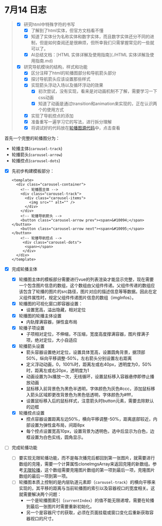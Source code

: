 # 7月14 日志



> 
>
> + [x] 研究html中特殊字符的书写
>   + [x] 了解到了html实体，但官方文档看不懂
>   + [x] 知道了实体分为名称实体和数字实体，而且数字实体还分不同的进制，但是如何查阅还是很麻烦，但所幸我们只需掌握常见的一些就可以了。
>   + [x] AI总结文档：[HTML 实体详解及使用指南](./HTML 实体详解及使用指南.md)
> + [x] 研究导航模块的结构，样式和功能
>   + [x] 区分注释了html的轮播图部分和导航箭头部分
>   + [x] 探讨导航箭头应该设置那些样式
>   + [x] 实现箭头浮动入场以及循环浮动的效果
>     + [x] 初次尝试，没有实现，看来是对动画机制不了解，需要学习一下css动画
>     + [x] 知道了动画是通过transition和animation来实现的，正在认识两个的使用方式
>   + [x] 实现了导航控点的添加
>   + [x] 准备重写一遍学习它的写法，进行拆分理解
>   + [x] 将调试好的代码放在[轮播图源代码](./轮播图源代码.md)中，点击查看

首先一个完整的轮播图分为：

- 轮播主体(`carousel-track`)
- 轮播箭头(`carousel-arrow`)
- 轮播控点(`carousel-dots`)

+ [x] 先初步构建模板部分：

  ```vue
  <template>
    <div class="carousel-container">
      <!-- 轮播图主体 -->
      <div class="carousel-track">
        <div class="carousel-items">
          <img src="" alt="" />
        </div>
      </div>
      <!-- 轮播导航箭头 -->
      <button class="carousel-arrow prev"><span>&#10094;</span></button>
      <button class="carousel-arrow next"><span>&#10095;</span></button>
      <!-- 轮播导航控点 -->
       <div class="carousel-dots">
        <span></span>
       </div>
    </div>
  </template>
  ```

+ [x] 完成轮播主体 

  - [x] 轮播图主体的模板部分需要进行vue的列表渲染才能显示完整，现在需要一个包含图片信息的数组，这个数组由父组件传递。父组件传递的数组应该包含了轮播的图片的src路径，图片对应的描述信息等等数据。因此在定义组件属性时，规定父组件传递图片信息的数组（imgInfos）。
  - [x] 轮播图的可视化窗口即容器设置：
    - 设置宽高，溢出隐藏，相对定位
  - [x] 轮播图的轮播主体设置
    - 内轨撑满容器，弹性盒布局
  - [x] 轮播子项设置
    - 子项相对定位，不伸缩，不压缩，宽度高度撑满容器，图片撑满子项，绝对定位，大小自适应
  - [x] 轮播箭头设置
    - 箭头容器设置绝对定位，设置具体宽高，设置圆角背景，据顶部50%，纵向平移调整-50%，左右箭头分别设置左右距离
    - 定义浮动动画，0，100%时，距离左或右40px，透明度为0，50%时，距离左或右20px，透明度为1
    - 动画设置为3s播放一次，无线循环，设置鼠标移入容器悬停即停止播放动画
    - 鼠标移入前背景色为黑色半透明，字体颜色为灰色#ccc，添加鼠标移入箭头区域即更改背景色为黑色低透明，字体颜色为#fff，
    - 设置鼠标移入后的鼠标样式，注意箭头时button元素，需要去除默认的边框
  - [x] 轮播控点设置
    - 控点容器设置距离左边50%，横向平移调整-50%，距离底部较近，内部设置为弹性盒布局，间距8px
    - 每个控点设置宽高10px，设置背景为透明色，选中后显示为白色，边框设置为白色实线，圆角显示。

+ [ ] 完成轮播功能

  - [ ] 要实现无限轮播功能，而不是每次播完后都回到第一张图片，就需要进行数组的克隆，需要一个计算属性cloneImgsArray来返回克隆的新数组。参考[无限轮播](./无限轮播.md)，这个数组需要克隆图片数组的第一项到最后一项，克隆图片数组的最后一项到第一项。
  - [ ] 轮播图本质上控制的是内层轨道元素即（`carousel-track`）的横向平移来实现的，其平移的距离与当前轮播图的索引以及容器视口的宽度相关。这就需要解决两个问题：
    - 一个是轮播图索引（`currentIndex`）的值不能无限递增，需要在轮播到最后一张图片时需要重新初始化。
    - 另一个是容器尺寸的获取，必须在页面挂载或窗口变化后重新获取容器视口的尺寸。